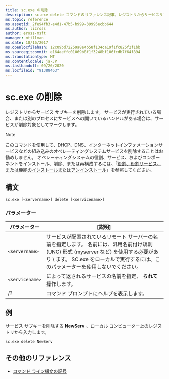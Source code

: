 ```yaml
---
title: sc.exe の削除
description: sc.exe delete コマンドのリファレンス記事。レジストリからサービスサブキーを削除します。
ms.topic: reference
ms.assetid: 2fe94fb3-e4d1-47b5-b999-39995ecbb644
ms.author: lizross
author: eross-msft
manager: mtillman
ms.date: 10/16/2017
ms.openlocfilehash: 12c09bd72259a8e4b58f134ca19f1fc825f2f1bb
ms.sourcegitcommit: e164aeffc01069b8f1f3248bf106fcdb7f64f894
ms.translationtype: MT
ms.contentlocale: ja-JP
ms.lasthandoff: 09/26/2020
ms.locfileid: "91388463"
---
```

# <a name="scexe-delete"></a>sc.exe の削除

レジストリからサービス サブキーを削除します。 サービスが実行されている場合、または別のプロセスにサービスへの開いているハンドルがある場合は、サービスが削除対象としてマークします。

> [!NOTE]
> このコマンドを使用して、DHCP、DNS、インターネットインフォメーションサービスなどの組み込みのオペレーティングシステムサービスを削除することはお勧めしません。 オペレーティングシステムの役割、サービス、およびコンポーネントをインストール、削除、または再構成するには、「[役割、役割サービス、または機能のインストールまたはアンインストール](/WindowsServerDocs/administration/server-manager/install-or-uninstall-roles-role-services-or-features.md)」を参照してください。

## <a name="syntax"></a>構文

```
sc.exe [<servername>] delete [<servicename>]
```

### <a name="parameters"></a>パラメーター

| パラメーター | [説明] |
|--|--|
| `<servername>` | サービスが配置されているリモート サーバーの名前を指定します。 名前には、汎用名前付け規則 (UNC) 形式 (myserver など) を使用する必要があり \\ ます。 SC.exe をローカルで実行するには、このパラメーターを使用しないでください。 |
| `<servicename>` | によって返されるサービスの名前を指定、 **られて** 操作します。 |
| /? | コマンド プロンプトにヘルプを表示します。 |

## <a name="examples"></a>例

サービス サブキーを削除する **NewServ** 、ローカル コンピューター上のレジストリから入力します。

```
sc.exe delete NewServ
```

## <a name="additional-references"></a>その他のリファレンス

- [コマンド ライン構文の記号](command-line-syntax-key.md)
